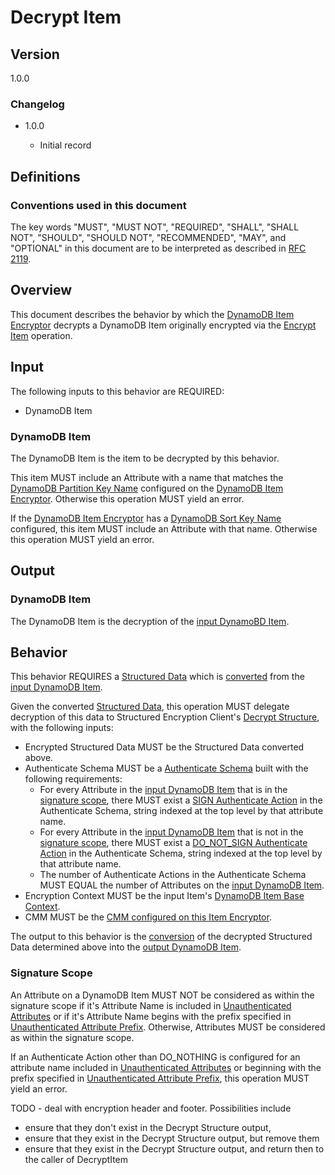 [//]: # "Copyright Amazon.com Inc. or its affiliates. All Rights Reserved."
[//]: # "SPDX-License-Identifier: CC-BY-SA-4.0"

# Decrypt Item

## Version

1.0.0

### Changelog

- 1.0.0

  - Initial record

## Definitions

### Conventions used in this document

The key words "MUST", "MUST NOT", "REQUIRED", "SHALL", "SHALL NOT", "SHOULD", "SHOULD NOT", "RECOMMENDED", "MAY", and "OPTIONAL"
in this document are to be interpreted as described in [RFC 2119](https://tools.ietf.org/html/rfc2119).

## Overview

This document describes the behavior by which the [DynamoDB Item Encryptor](./ddb-item-encryptor.md)
decrypts a DynamoDB Item originally encrypted via the [Encrypt Item](./encrypt-item.md) operation.

## Input

The following inputs to this behavior are REQUIRED:

- DynamoDB Item

### DynamoDB Item

The DynamoDB Item is the item to be decrypted by this behavior.

This item MUST include an Attribute with a name that matches the
[DynamoDB Partition Key Name](./ddb-item-encryptor.md#dynamodb-partition-key-name)
configured on the [DynamoDB Item Encryptor](./ddb-item-encryptor.md).
Otherwise this operation MUST yield an error.

If the [DynamoDB Item Encryptor](./ddb-item-encryptor.md)
has a [DynamoDB Sort Key Name](./ddb-item-encryptor.md#dynamodb-sort-key-name) configured,
this item MUST include an Attribute with that name.
Otherwise this operation MUST yield an error.

## Output

### DynamoDB Item

The DynamoDB Item is the decryption of the [input DynamoBD Item](#dynamodb-item).

## Behavior

This behavior REQUIRES a [Structured Data](../structured-encryption/structures.md#structured-data)
which is [converted](./ddb-item-conversion.md) from the [input DynamoDB Item](#dynamodb-item).

Given the converted [Structured Data](../structured-encryption/structures.md#structured-data),
this operation MUST delegate decryption of this data to
Structured Encryption Client's [Decrypt Structure](../structured-encryption/encrypt-structure.md),
with the following inputs:
- Encrypted Structured Data MUST be the Structured Data converted above.
- Authenticate Schema MUST be a [Authenticate Schema](../structured-encryption/structures.md#crypto-schema)
  built with the following requirements:
  - For every Attribute in the [input DynamoDB Item](#dynamodb-item)
    that is in the [signature scope](#signature-scope),
    there MUST exist a [SIGN Authenticate Action](../structured-encryption/structures.md#sign)
    in the Authenticate Schema,
    string indexed at the top level by that attribute name.
  - For every Attribute in the [input DynamoDB Item](#dynamodb-item)
    that is not in the [signature scope](#signature-scope),
    there MUST exist a [DO_NOT_SIGN Authenticate Action](../structured-encryption/structures.md#do_not_sign)
    in the Authenticate Schema,
    string indexed at the top level by that attribute name.
  - The number of Authenticate Actions in the Authenticate Schema
    MUST EQUAL the number of Attributes on the [input DynamoDB Item](#dynamodb-item).
- Encryption Context MUST be the input Item's [DynamoDB Item Base Context](./encrypt-item.md#dynamodb-item-base-context).
- CMM MUST be the [CMM configured on this Item Encryptor](./ddb-item-encryptor.md#cmm).

The output to this behavior is the [conversion](./ddb-item-conversion.md)
of the decrypted Structured Data determined above
into the [output DynamoDB Item](#encrypted-dynamodb-item).

### Signature Scope

An Attribute on a DynamoDB Item MUST NOT be considered as within the signature scope
if it's Attribute Name is included in [Unauthenticated Attributes](./ddb-item-encryptor.md#unauthenticated-attributes)
or if it's Attribute Name begins with the prefix specified in
[Unauthenticated Attribute Prefix](./ddb-item-encryptor.md#unauthenticated-attribute-prefix).
Otherwise, Attributes MUST be considered as within the signature scope.

If an Authenticate Action other than DO_NOTHING is configured for an attribute name included in [Unauthenticated Attributes](./ddb-item-encryptor.md#unauthenticated-attributes)
or beginning with the prefix specified in [Unauthenticated Attribute Prefix](./ddb-item-encryptor.md#unauthenticated-attribute-prefix),
this operation MUST yield an error.

TODO - deal with encryption header and footer. Possibilities include
- ensure that they don't exist in the Decrypt Structure output,
- ensure that they exist in the Decrypt Structure output, but remove them
- ensure that they exist in the Decrypt Structure output, and return then to the caller of DecryptItem
